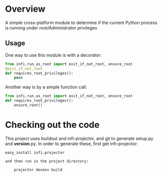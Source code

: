 Overview
========
A simple cross-platform module to determine if the current Python process is running under root/Administrator privileges


Usage
-----

One way to use this module is with a decorator:
```python
from infi.run_as_root import exit_if_not_root, ensure_root
@exit_if_not_root
def requires_root_privileges():
    pass
```

Another way is by a simple function call:
```python
from infi.run_as_root import exit_if_not_root, ensure_root
def requires_root_privileges():
    ensure_root()
```

Checking out the code
=====================

This project uses buildout and infi-projector, and git to generate setup.py and __version__.py.
In order to generate these, first get infi-projector:

    easy_install infi.projector

    and then run in the project directory:

        projector devenv build
